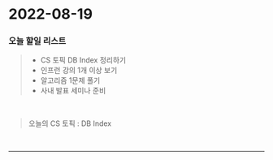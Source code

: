 2022-08-19
==========

### 오늘 할일 리스트

> - CS 토픽 DB Index 정리하기
> - 인프런 강의 1개 이상 보기
> - 알고리즘 1문제 풀기
> - 사내 발표 세미나 준비

<br/>

> 오늘의 CS 토픽 : DB Index
>
<br/>

------------ 